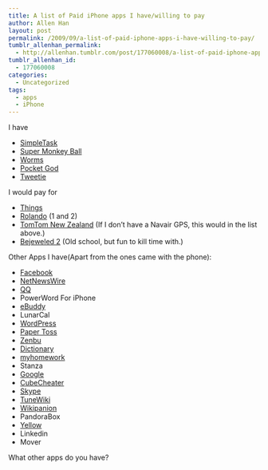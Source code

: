 ```yaml
---
title: A list of Paid iPhone apps I have/willing to pay
author: Allen Han
layout: post
permalink: /2009/09/a-list-of-paid-iphone-apps-i-have-willing-to-pay/
tumblr_allenhan_permalink:
  - http://allenhan.tumblr.com/post/177060008/a-list-of-paid-iphone-apps-i-have-willing-to-pay
tumblr_allenhan_id:
  - 177060008
categories:
  - Uncategorized
tags:
  - apps
  - iPhone
---
```

I have

  * <a href="http://www.simpletaskapp.com/iphone.html" title="SimpleTask" target="_blank">SimpleTask</a>
  * <a href="http://www.sega-australia.com/games/super-monkey-ball-iphone/" title="Super Monkey Ball" target="_blank">Super Monkey Ball</a>
  * <a href="http://www.team17.com/" title="Worms" target="_blank">Worms</a>
  * <a href="http://www.boltcreative.com/" title="Pocket God" target="_blank">Pocket God</a>
  * <a href="http://www.atebits.com/tweetie-iphone/" title="Tweetie" target="_blank">Tweetie</a>

I would pay for

  * <a href="http://culturedcode.com/things/iphone/" title="Things" target="_blank">Things</a>
  * <a href="http://rolando.ngmoco.com/" title="Rolando" target="_blank">Rolando</a> (1 and 2)
  * <a href="http://iphone.tomtom.com/" title="TomTom" target="_blank">TomTom New Zealand</a> (If I don&#8217;t have a Navair GPS, this would in the list above.)
  * <a href="http://www.popcap.com/games/iphone/bejeweled2" title="Bejeweled 2" target="_blank">Bejeweled 2</a> (Old school, but fun to kill time with.)

Other Apps I have(Apart from the ones came with the phone):

  * <a href="http://www.facebook.com/note.php?note_id=122788341354" title="Facebook" target="_blank">Facebook</a>
  * <a href="http://www.newsgator.com/individuals/netnewswireiphone/default.aspx" title="NetNewsWire" target="_blank">NetNewsWire</a>
  * <a href="http://qbar.qq.com/iphoneqq/" title="iPhone QQ" target="_blank">QQ</a>
  * PowerWord For iPhone
  * <a href="http://blog.ebuddy.com/index.php/iphone/iphone-support/" title="eBuddy" target="_blank">eBuddy</a>
  * LunarCal
  * <a href="http://iphone.wordpress.org/" title="WordPress" target="_blank">WordPress</a>
  * <a href="http://itunes.apple.com/WebObjects/MZStore.woa/wa/viewSoftware?id=317917431&mt=8" title="App Store Link to Paper Toss" target="_blank">Paper Toss</a>
  * <a href="http://wiki.zenbu.co.nz/index.php/IPhone" title="Zenbu" target="_blank">Zenbu</a>
  * <a href="http://dictionary.reference.com/apps/iphone" title="Dictionary" target="_blank">Dictionary</a>
  * <a href="http://www.myhomework.rigoneri.com/" title="myhomework" target="_blank">myhomework</a>
  * Stanza
  * <a href="http://www.google.com/mobile/products/search.html#p=default" title="Google" target="_blank">Google</a>
  * <a href="http://cubecheater.efaller.com/" title="Cube Cheater" target="_blank">CubeCheater</a>
  * <a href="http://www.skype.com/go/iphone" title="Skype" target="_blank">Skype</a>
  * <a href="http://www.tunewiki.com/" title="TuneWiki" target="_blank">TuneWiki</a>
  * <a href="http://www.wikipanion.net/" title="Wikipanion" target="_blank">Wikipanion</a>
  * PandoraBox
  * <a href="http://itunes.apple.com/WebObjects/MZStore.woa/wa/viewSoftware?id=325450909&mt=8" title="Yellow" target="_blank">Yellow</a>
  * Linkedin
  * Mover

What other apps do you have?

